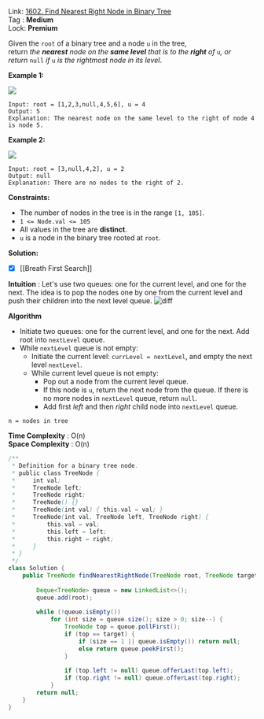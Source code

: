 Link: [1602. Find Nearest Right Node in Binary Tree](https://leetcode.com/problems/find-nearest-right-node-in-binary-tree/) <br>
Tag : **Medium**<br>
Lock: **Premium**

Given the `root` of a binary tree and a node `u` in the tree, return _the **nearest** node on the **same level** that is to the **right** of_ `u`_, or return_ `null` _if_ `u` _is the rightmost node in its level_.

**Example 1:**

![](https://assets.leetcode.com/uploads/2020/09/24/p3.png)
```
Input: root = [1,2,3,null,4,5,6], u = 4
Output: 5
Explanation: The nearest node on the same level to the right of node 4 is node 5.
```

**Example 2:**

![](https://assets.leetcode.com/uploads/2020/09/23/p2.png)
```
Input: root = [3,null,4,2], u = 2
Output: null
Explanation: There are no nodes to the right of 2.
```

**Constraints:**
-   The number of nodes in the tree is in the range `[1, 105]`.
-   `1 <= Node.val <= 105`
-   All values in the tree are **distinct**.
-   `u` is a node in the binary tree rooted at `root`.

**Solution:**
- [x] [[Breath First Search]]

**Intuition** :
Let's use two queues: one for the current level, and one for the next. The idea is to pop the nodes one by one from the current level and push their children into the next level queue.
![diff](https://leetcode.com/problems/find-nearest-right-node-in-binary-tree/Figures/1602/levels.png)

**Algorithm**
-   Initiate two queues: one for the current level, and one for the next. Add root into `nextLevel` queue.
-   While `nextLevel` queue is not empty:
    -   Initiate the current level: `currLevel = nextLevel`, and empty the next level `nextLevel`.
    -   While current level queue is not empty:
        -   Pop out a node from the current level queue.
        -   If this node is `u`, return the next node from the queue. If there is no more nodes in `nextLevel` queue, return `null`.
        -   Add first _left_ and then _right_ child node into `nextLevel` queue.

```
n = nodes in tree
```
**Time Complexity** : O(n)<br>
**Space Complexity** : O(n)

```java
/**
 * Definition for a binary tree node.
 * public class TreeNode {
 *     int val;
 *     TreeNode left;
 *     TreeNode right;
 *     TreeNode() {}
 *     TreeNode(int val) { this.val = val; }
 *     TreeNode(int val, TreeNode left, TreeNode right) {
 *         this.val = val;
 *         this.left = left;
 *         this.right = right;
 *     }
 * }
 */
class Solution {
    public TreeNode findNearestRightNode(TreeNode root, TreeNode target) {
        
        Deque<TreeNode> queue = new LinkedList<>();
        queue.add(root);
        
        while (!queue.isEmpty())
            for (int size = queue.size(); size > 0; size--) {
                TreeNode top = queue.pollFirst();
                if (top == target) {
                    if (size == 1 || queue.isEmpty()) return null;
                    else return queue.peekFirst();
                }
                
                if (top.left != null) queue.offerLast(top.left);
                if (top.right != null) queue.offerLast(top.right);
            }
        return null;
    }
}
```
